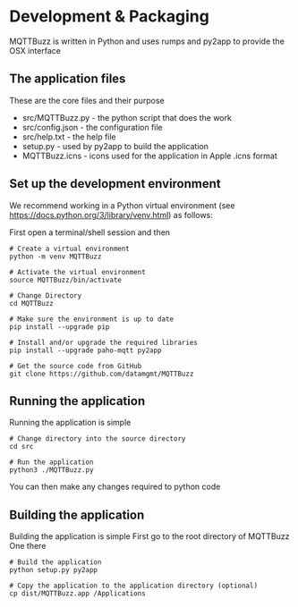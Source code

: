 # Development & Packaging

MQTTBuzz is written in Python and uses rumps and py2app to provide the OSX interface

## The application files

These are the core files and their purpose

 * src/MQTTBuzz.py - the python script that does the work
 * src/config.json - the configuration file
 * src/help.txt - the help file
 * setup.py - used by py2app to build the application
 * MQTTBuzz.icns - icons used for the application in Apple .icns format

## Set up the development environment

We recommend working in a Python virtual environment (see https://docs.python.org/3/library/venv.html) as follows:

First open a terminal/shell session and then

```
# Create a virtual environment
python -m venv MQTTBuzz

# Activate the virtual environment 
source MQTTBuzz/bin/activate

# Change Directory
cd MQTTBuzz

# Make sure the environment is up to date
pip install --upgrade pip

# Install and/or upgrade the required libraries
pip install --upgrade paho-mqtt py2app

# Get the source code from GitHub
git clone https://github.com/datamgmt/MQTTBuzz

```

## Running the application

Running the application is simple

```
# Change directory into the source directory
cd src

# Run the application
python3 ./MQTTBuzz.py
```

You can then make any changes required to python code

## Building the application

Building the application is simple
First go to the root directory of MQTTBuzz
One there 

```
# Build the application
python setup.py py2app

# Copy the application to the application directory (optional)
cp dist/MQTTBuzz.app /Applications
```